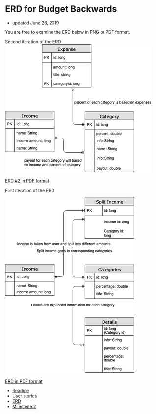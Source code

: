 # ERD for Budget Backwards
+ updated June 28, 2019

You are free to examine the ERD below in PNG or PDF format.

Second iteration of the ERD
![ERD png](budget_erd_2.png)

[ERD #2 in PDF format](budget_erd_2.pdf) 




First iteration of the ERD

![ERD png](budget_erd.png)

[ERD in PDF format](budget_erd.pdf) 

+ [Readme](https://treypage.github.io/budget-backwards/)
+ [User stories](user-stories.md)
+ [ERD](ERD.md)
+ [Milestone 2](milestone-2.md)
